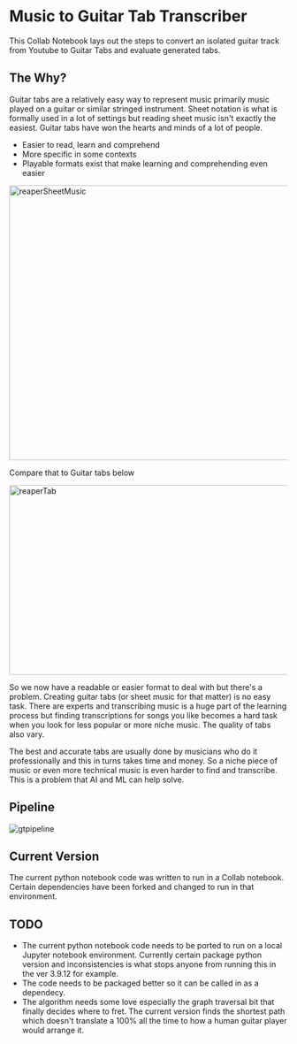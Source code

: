 # Music to Guitar Tab Transcriber

This Collab Notebook lays out the steps to convert an isolated guitar track from Youtube to Guitar Tabs and evaluate generated tabs.

## The Why?

Guitar tabs are a relatively easy way to represent music primarily music played on a guitar or similar stringed instrument. Sheet notation is what is formally used in a lot of settings but reading sheet music isn't exactly the easiest. Guitar tabs have won the hearts and minds of a lot of people.

- Easier to read, learn and comprehend
- More specific in some contexts
- Playable formats exist that make learning and comprehending even easier

<img width="784" height="497" alt="reaperSheetMusic" src="https://github.com/user-attachments/assets/4a7998a2-4e3b-43d6-98e6-6dfa7ff2fb59" />


Compare that to Guitar tabs below

<img width="671" height="343" alt="reaperTab" src="https://github.com/user-attachments/assets/eabad079-137a-4e00-930d-7b9c26d720a0" />


So we now have a readable or easier format to deal with but there's a problem. Creating guitar tabs (or sheet music for that matter) is no easy task. There are experts and transcribing music is a huge part of the learning process but finding transcriptions for songs you like becomes a hard task when you look for less popular or more niche music. The quality of tabs also vary.

The best and accurate tabs are usually done by musicians who do it professionally and this in turns takes time and money. So a niche piece of music or even more technical music is even harder to find and transcribe. This is a problem that AI and ML can help solve.

## Pipeline

![gtpipeline](https://github.com/user-attachments/assets/67dd0297-0b90-4f23-9d66-ed638ece811d)

## Current Version
The current python notebook code was written to run in a Collab notebook. Certain dependencies have been forked and changed to run in that environment. 

## TODO
- The current python notebook code needs to be ported to run on a local Jupyter notebook environment. Currently certain package python version and inconsistencies is what stops anyone from running this in the ver 3.9.12 for example.
- The code needs to be packaged better so it can be called in as a dependecy.
- The algorithm needs some love especially the graph traversal bit that finally decides where to fret. The current version finds the shortest path which doesn't translate a 100% all the time to how a human guitar player would arrange it. 
